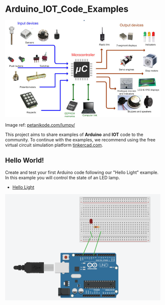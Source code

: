 # Arduino_IOT_Code_Examples

![image link](https://github.com/Daniel3dartist/Arduino_IOT_Code_Examples/blob/main/img_doc/Imput_output_IOT.jpg)

Image ref: [petanikode.com/lumpy/](https://www.petanikode.com/lumpy/)

This project aims to share examples of **Arduino** and **IOT** code to the community.
To continue with the examples, we recommend using the free virtual circuit simulation platform [tinkercad.com](https://www.tinkercad.com).

## Hello World!
Create and test your first Arduino code following our "Hello Light" example. In this example you will control the state of an LED lamp.
- [Hello Light](https://github.com/Daniel3dartist/Arduino_IOT_Code_Examples/blob/main/src/hello_world/HELLO_LIGHT.md)
  
![image link](https://github.com/Daniel3dartist/Arduino_IOT_Code_Examples/blob/develop/src/hello_world/img/Hello_Light_Arduino_UNO.PNG)
